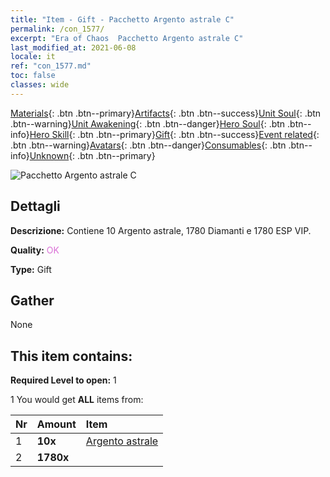 ```yaml
---
title: "Item - Gift - Pacchetto Argento astrale C"
permalink: /con_1577/
excerpt: "Era of Chaos  Pacchetto Argento astrale C"
last_modified_at: 2021-06-08
locale: it
ref: "con_1577.md"
toc: false
classes: wide
---
```

 [Materials](/ItemsIT/){: .btn .btn--primary}[Artifacts](/ItemsIT/Artifacts/){: .btn .btn--success}[Unit Soul](/ItemsIT/UnitSoul/){: .btn .btn--warning}[Unit Awakening](/ItemsIT/UnitAwakening/){: .btn .btn--danger}[Hero Soul](/ItemsIT/HeroSoul/){: .btn .btn--info}[Hero Skill](/ItemsIT/HeroSkill/){: .btn .btn--primary}[Gift](/ItemsIT/Gift/){: .btn .btn--success}[Event related](/ItemsIT/Events/){: .btn .btn--warning}[Avatars](/ItemsIT/Avatars/){: .btn .btn--danger}[Consumables](/ItemsIT/Consumables/){: .btn .btn--info}[Unknown](/ItemsIT/Unknown/){: .btn .btn--primary}

 ![Pacchetto Argento astrale C](/images/t/i_907193.png)

## Dettagli
 **Descrizione:** Contiene 10 Argento astrale, 1780 Diamanti e 1780 ESP VIP.

 **Quality:** <span style="color: #DA70D6">OK</span>

 **Type:** Gift

## Gather

  None

## This item contains:

 **Required Level to open:** 1

 1 You would get **ALL** items  from:

  | Nr | Amount |     Item    |
  |:---|:-------|:------------|
  | 1 |  **10x** | [Argento astrale](/ItemsIT/con_969/) |  | 
  | 2 |  **1780x** | <i class="fas fa-gem"/> |  | 
